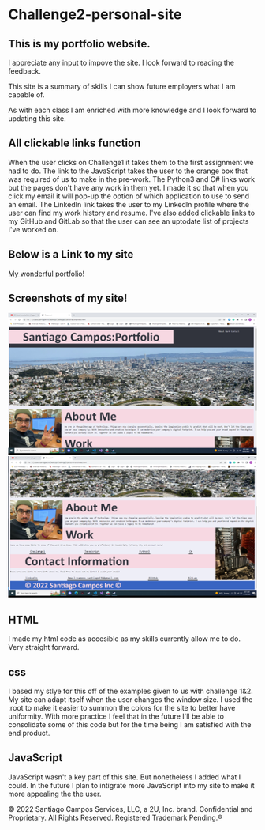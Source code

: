 # Challenge2-personal-site

## This is my portfolio website.

I appreciate any input to impove the site. I look forward to reading the feedback.

This site is a summary of skills I can show future employers what I am capable of.

As with each class I am enriched with more knowledge and I look forward to updating this site.

## All clickable links function

When the user clicks on Challenge1 it takes them to the first assignment we had to do.
The link to the JavaScript takes the user to the orange box that was required of us to make in the pre-work.
The Python3 and C# links work but the pages don't have any work in them yet.
I made it so that when you click my email it will pop-up the option of which application to use to send an email.
The LinkedIn link takes the user to my LinkedIn profile where the user can find my work history and resume.
I've also added clickable links to my GitHub and GitLab so that the user can see an uptodate list of projects I've worked on.

## Below is a Link to my site

[My wonderful portfolio!](https://everyone1138.github.io/Challenge2-personal-site/)

## Screenshots of my site!

![These are screenshots of my site.](<./Screenshot%20(8).png>)
![These are screenshots of my site.](<./Screenshot%20(7).png>)

## HTML

I made my html code as accesible as my skills currently allow me to do. Very straight forward.

## css

I based my stlye for this off of the examples given to us with challenge 1&2. My site can adapt itself when the user changes the window size.
I used the :root to make it easier to summon the colors for the site to better have uniformity. With more practice I feel that in the future
I'll be able to consolidate some of this code but for the time being I am satisfied with the end product.

## JavaScript

JavaScript wasn't a key part of this site. But nonetheless I added what I could. In the future I plan to intigrate more JavaScript into my site
to make it more appealing the the user.

© 2022 Santiago Campos Services, LLC, a 2U, Inc. brand. Confidential and Proprietary. All Rights Reserved. Registered Trademark Pending.®
